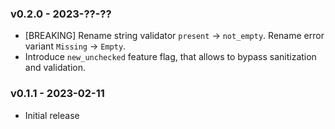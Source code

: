 
### v0.2.0 - 2023-??-??

* [BREAKING] Rename string validator `present` -> `not_empty`. Rename error variant `Missing` -> `Empty`.
* Introduce `new_unchecked` feature flag, that allows to bypass sanitization and validation.

### v0.1.1 - 2023-02-11
* Initial release
